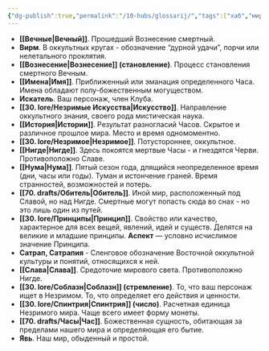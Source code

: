 ```yaml
---
{"dg-publish":true,"permalink":"/10-hubs/glossarij/","tags":["хаб","мир"]}
---
```


- **[[Вечные\|Вечный]]**. Прошедший Вознесение смертный. 
- **Вирм**. В оккультных кругах - обозначение “дурной удачи”, порчи или нелетального проклятия. 
- **[[Вознесение\|Вознесение]] (становление)**. Процесс становления смертного Вечным. 
- **[[Имена\|Имя]]**. Приближенный или эманация определенного Часа. Имена обладают полу-божественным могуществом. 
- **Искатель**. Ваш персонаж, член Клуба. 
- **[[30. lore/Незримые Искусства\|Искусство]]**. Направление оккультного знания, своего рода мистическая наука.
- **[[История\|Истории]]**. Результат разногласий Часов. Скрытое и различное прошлое мира. Место и время одномоментно.
- **[[30. lore/Незримое\|Незримое]]**. Потустороннее, оккультное.
- **[[Нигде\|Нигде]]**. Здесь покоятся мертвые Часы - и гнездятся Черви. Противоположно Славе.
- **[[Нума\|Нума]]**. Пятый сезон года, длящийся неопределенное время (дни, часы или годы). Туман и истончение граней. Время странностей, возможностей и потерь.
- **[[70. drafts/Обитель\|Обитель]]**. Иной мир, расположенный под Славой, но над Нигде. Смертные могут попасть сюда во снах - но это лишь один из путей. 
- **[[30. lore/Принципы\|Принцип]]**. Свойство или качество, характерное для всех вещей, явлений, идей и существ. Делятся на великие и младшие принципы. **Аспект** — условно исчислимое значение Принципа.
- **Сатрап, Сатрапия** - Сленговое обозначение Восточной оккультной культуры и понятий, относящихся к ней.
- **[[Слава\|Слава]]**. Средоточие мирового света. Противоположно Нигде. 
- **[[30. lore/Соблазн\|Соблазн]] (стремление)**. То, что ваш персонаж ищет в Незримом. То, что определяет его действия и ценности. 
- **[[30. lore/Спинтрия\|Спинтрия]] (число)**. Расчетная единица Незримого мира. Чаще всего имеет форму монеты.
- **[[70. drafts/Часы\|Час]]**. Божественная сущность, обитающая за пределами нашего мира и определяющая его бытие. 
- **Явь**. Наш мир, обыденный и простой. 

